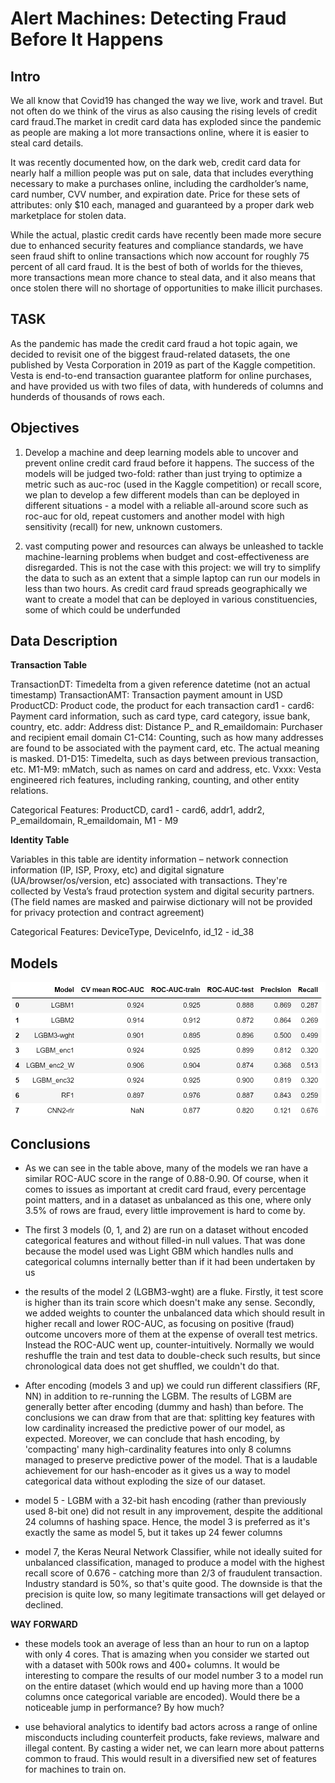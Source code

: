 # Alert Machines: Detecting Fraud Before It Happens

## Intro

We all know that Covid19 has changed the way we live, work and travel. But not often do we think of the virus as also causing the rising levels of credit card fraud.The market in credit card data has exploded since the pandemic as people are making a lot more transactions online, where it is easier to steal card details.

It was recently documented how, on the dark web, credit card data for nearly half a million people was put on sale, data that includes everything necessary to make a purchases online, including the cardholder’s name, card number, CVV number, and expiration date. Price for these sets of attributes: only $10 each, managed and guaranteed by a proper dark web marketplace for stolen data.

While the actual, plastic credit cards have recently been made more secure due to enhanced security features and compliance standards, we have seen fraud shift to online transactions which now account for roughly 75 percent of all card fraud. It is the best of both of worlds for the thieves, more transactions mean more chance to steal data, and it also means that once stolen there will no shortage of opportunities to make illicit purchases.

## TASK

As the pandemic has made the credit card fraud a hot topic again, we decided to revisit one of the biggest fraud-related datasets, the one published by Vesta Corporation in 2019 as part of the Kaggle competition. Vesta is end-to-end transaction guarantee platform for online purchases, and have provided us with two files of data, with hundereds of columns and hunderds of thousands of rows each.

## Objectives

1) Develop a machine and deep learning models able to uncover and prevent online credit card fraud before it happens. The success of the models will be judged two-fold: rather than just trying to optimize a metric such as auc-roc (used in the Kaggle competition) or recall score, we plan to develop a few different models than can be deployed in different situations - a model with a reliable all-around score such as roc-auc for old, repeat customers and another model with high sensitivity (recall) for new, unknown customers.

2) vast computing power and resources can always be unleashed to tackle machine-learning problems when budget and cost-effectiveness are disregarded. This is not the case with this project: we will try to simplify the data to such as an extent that a simple laptop can run our models in less than two hours. As credit card fraud spreads geographically we want to create a model that can be deployed in various constituencies, some of which could be underfunded


## Data Description

**Transaction Table**

TransactionDT: Timedelta from a given reference datetime (not an actual timestamp)
TransactionAMT: Transaction payment amount in USD
ProductCD: Product code, the product for each transaction
card1 - card6: Payment card information, such as card type, card category, issue bank, country, etc.
addr: Address
dist: Distance
P_ and R_emaildomain: Purchaser and recipient email domain
C1-C14: Counting, such as how many addresses are found to be associated with the payment card, etc. The actual meaning is masked.
D1-D15: Timedelta, such as days between previous transaction, etc.
M1-M9: mMatch, such as names on card and address, etc.
Vxxx: Vesta engineered rich features, including ranking, counting, and other entity relations.

Categorical Features: ProductCD, card1 - card6, addr1, addr2, P_emaildomain, R_emaildomain, M1 - M9

**Identity Table** 

Variables in this table are identity information – network connection information (IP, ISP, Proxy, etc) and digital signature (UA/browser/os/version, etc) associated with transactions. They're collected by Vesta’s fraud protection system and digital security partners. (The field names are masked and pairwise dictionary will not be provided for privacy protection and contract agreement)

Categorical Features: DeviceType, DeviceInfo, id_12 - id_38

## Models


<img src="https://github.com/h-dzeba/GA_projects/blob/main/capstone/Images/model-table.png" alt="Alt text" title="Optional title">


## Conclusions

- As we can see in the table above, many of the models we ran have a similar ROC-AUC score in the range of 0.88-0.90. Of course, when it comes to issues as important at credit card fraud, every percentage point matters, and in a dataset as unbalanced as this one, where only 3.5% of rows are fraud, every little improvement is hard to come by.

- The first 3 models (0, 1, and 2) are run on a dataset without encoded categorical features and without filled-in null values. That was done because the model used was Light GBM which handles nulls and categorical columns internally better than if it had been undertaken by us

- the results of the model 2 (LGBM3-wght) are a fluke. Firstly, it test score is higher than its train score which doesn't make any sense. Secondly, we added weights to counter the unbalanced data which should result in higher recall and lower ROC-AUC, as focusing on positive (fraud) outcome uncovers more of them at the expense of overall test metrics. Instead the ROC-AUC went up, counter-intuitively. Normally we would reshuffle the train and test data to double-check such results, but since chronological data does not get shuffled, we couldn't do that.

- After encoding (models 3 and up) we could run different classifiers (RF, NN) in addition to re-running the LGBM. The results of LGBM are generally better after encoding (dummy and hash) than before. The conclusions we can draw from that are that: splitting key features with low cardinality increased the predictive power of our model, as expected. Moreover, we can conclude that hash encoding,  by 'compacting' many high-cardinality features into only 8 columns managed to preserve predictive power of the model. That is a laudable achievement for our hash-encoder as it gives us a way to model categorical data without exploding the size of our dataset.

- model 5 - LGBM with a 32-bit hash encoding (rather than previously used 8-bit one) did not result in any improvement, despite the additional 24 columns of hashing space. Hence, the model 3 is preferred as it's exactly the same as model 5, but it takes up 24 fewer columns

- model 7, the Keras Neural Network Classifier, while not ideally suited for unbalanced classification, managed to produce a model with the highest recall score of 0.676 - catching more than 2/3 of fraudulent transaction. Industry standard is 50%, so that's quite good. The downside is that the precision is quite low, so many legitimate transactions will get delayed or declined.


**WAY FORWARD**

- these models took an average of less than an hour to run on a laptop with only 4 cores. That is amazing when you consider we started out with a dataset with 500k rows and 400+ columns. It would be interesting to compare the results of our model number 3 to a model run on the entire dataset (which would end up having more than a 1000 columns once categorical variable are encoded). Would there be a noticeable jump in performance? By how much?

-  use behavioral analytics to identify bad actors across a range of online misconducts including counterfeit products, fake reviews, malware and illegal content. By casting a wider net, we can learn more about patterns common to fraud. This would result in a diversified new set of features for machines to train on.





